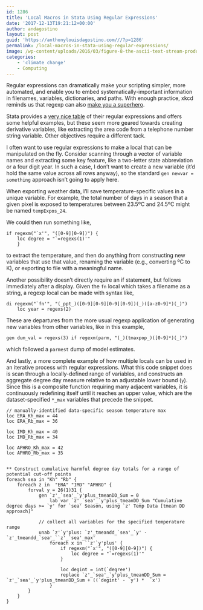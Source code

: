 ```yaml
---
id: 1286
title: 'Local Macros in Stata Using Regular Expressions'
date: '2017-12-13T19:21:12+00:00'
author: andagostino
layout: post
guid: 'https://anthonylouisdagostino.com///?p=1286'
permalink: /local-macros-in-stata-using-regular-expressions/
image: /wp-content/uploads/2016/03/figure-8-the-ascii-text-stream-produced-when-the-binary-stream-in-is-decompressed-png.jpg
categories:
    - 'climate change'
    - Computing
---
```


Regular expressions can dramatically make your scripting simpler, more automated, and enable you to embed systematically-important information in filenames, variables, dictionaries, and paths. With enough practice, xkcd reminds us that regexp can also [make you a superhero](https://xkcd.com/208/).

Stata provides a [very nice table](https://www.stata.com/support/faqs/data-management/regular-expressions/) of their regular expressions and offers some helpful examples, but these seem more geared towards creating derivative variables, like extracting the area code from a telephone number string variable. Other objectives require a different tack.

I often want to use regular expressions to make a local that can be manipulated on the fly. Consider scanning through a vector of variable names and extracting some key feature, like a two-letter state abbreviation or a four digit year. In such a case, I don’t want to create a new variable (it’d hold the same value across all rows anyway), so the standard `gen newvar = something` approach isn’t going to apply here.

When exporting weather data, I’ll save temperature-specific values in a unique variable. For example, the total number of days in a season that a given pixel is exposed to temperatures between 23.5ºC and 24.5ºC might be named `tempExpos_24`.

We could then run something like,

```
if regexm("`x'", "([0-9][0-9])") { 
    loc degree = "`=regexs(1)'"
    }
```

to extract the temperature, and then do anything from constructing new variables that use that value, renaming the variable (e.g., converting ºC to K), or exporting to file with a meaningful name.

Another possibility doesn’t directly require an if statement, but follows immediately after a display. Given the `fn` local which takes a filename as a string, a regexp local can be made with syntax like,

```
di regexm("`fn'", "(_ppt_)([0-9][0-9][0-9][0-9])(_)([a-z0-9]*)(_)")  
    loc year = regexs(2)
```

These are departures from the more usual regexp application of generating new variables from other variables, like in this example,

```
gen dum_val = regexs(3) if regexm(parm, "(_)(tmaxpop_)([0-9]*)(_)")
```

which followed a `parmest` dump of model estimates.

And lastly, a more complete example of how multiple locals can be used in an iterative process with regular expressions. What this code snippet does is scan through a locally-defined range of variables, and constructs an aggregate degree day measure relative to an adjustable lower bound (`y`). Since this is a composite function requiring many adjacent variables, it is continuously redefining itself until it reaches an upper value, which are the dataset-specified `*_max` variables that precede the snippet.

```
// manually-identified data-specific season temperature max 
loc ERA_Kh_max = 44
loc ERA_Rb_max = 36 

loc IMD_Kh_max = 40
loc IMD_Rb_max = 34 

loc APHRO_Kh_max = 42
loc APHRO_Rb_max = 35


** Construct cumulative harmful degree day totals for a range of potential cut-off points 
foreach sea in "Kh" "Rb" {  
    foreach z in  "ERA" "IMD" "APHRO" { 
        forval y = 26(1)31 { 
            gen `z'_`sea'_`y'plus_tmeanDD_Sum = 0 
                lab var `z'_`sea'_`y'plus_tmeanDD_Sum "Cumulative degree days >= `y' for `sea' Season, using `z' Temp Data [tmean DD approach]"
            
            // collect all variables for the specified temperature range 
            unab `z'`y'plus: `z'_tmeandd_`sea'_`y' - `z'_tmeandd_`sea'_``z'_`sea'_max' 
                foreach x in ``z'`y'plus' { 
                    if regexm("`x'", "([0-9][0-9])") { 
                        loc degree = "`=regexs(1)'"
                    }
                    
                    loc degint = int(`degree')
                    replace `z'_`sea'_`y'plus_tmeanDD_Sum = `z'_`sea'_`y'plus_tmeanDD_Sum + ((`degint' - `y') *  `x')               
                } 
        } 
    }   
}   
          
```